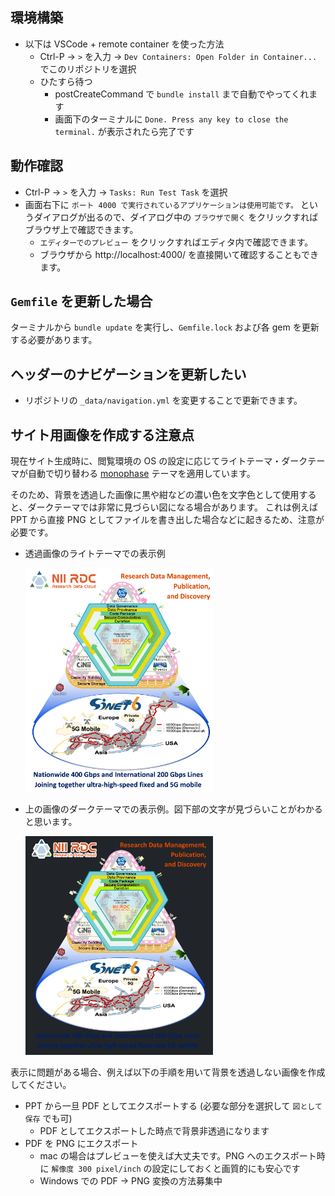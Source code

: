 ## 環境構築
- 以下は VSCode + remote container を使った方法
  - Ctrl-P → `>` を入力 → `Dev Containers: Open Folder in Container...` でこのリポジトリを選択
  - ひたすら待つ
    - postCreateCommand で `bundle install` まで自動でやってくれます
    - 画面下のターミナルに `Done. Press any key to close the terminal.` が表示されたら完了です

## 動作確認
- Ctrl-P → `>` を入力 → `Tasks: Run Test Task` を選択
- 画面右下に `ポート 4000 で実行されているアプリケーションは使用可能です。` というダイアログが出るので、ダイアログ中の `ブラウザで開く` をクリックすればブラウザ上で確認できます。
  - `エディターでのプレビュー` をクリックすればエディタ内で確認できます。
  - ブラウザから http://localhost:4000/ を直接開いて確認することもできます。

## `Gemfile` を更新した場合
ターミナルから `bundle update` を実行し、`Gemfile.lock` および各 gem を更新する必要があります。

## ヘッダーのナビゲーションを更新したい

- リポジトリの `_data/navigation.yml` を変更することで更新できます。

## サイト用画像を作成する注意点

現在サイト生成時に、閲覧環境の OS の設定に応じてライトテーマ・ダークテーマが自動で切り替わる [monophase](https://github.com/zivhub/monophase) テーマを適用しています。

そのため、背景を透過した画像に黒や紺などの濃い色を文字色として使用すると、ダークテーマでは非常に見づらい図になる場合があります。
これは例えば PPT から直接 PNG としてファイルを書き出した場合などに起きるため、注意が必要です。

- 透過画像のライトテーマでの表示例
  
  <img src="figs/ccrd-light.png" width="300px">

- 上の画像のダークテーマでの表示例。図下部の文字が見づらいことがわかると思います。

  <img src="figs/ccrd-dark.png" width="300px">

表示に問題がある場合、例えば以下の手順を用いて背景を透過しない画像を作成してください。
- PPT から一旦 PDF としてエクスポートする (必要な部分を選択して `図として保存` でも可)
  - PDF としてエクスポートした時点で背景非透過になります
- PDF を PNG にエクスポート
  - mac の場合はプレビューを使えば大丈夫です。PNG へのエクスポート時に `解像度 300 pixel/inch` の設定にしておくと画質的にも安心です
  - Windows での PDF -> PNG 変換の方法募集中
